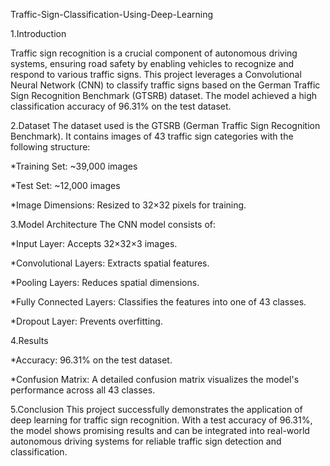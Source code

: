 Traffic-Sign-Classification-Using-Deep-Learning

1.Introduction

Traffic sign recognition is a crucial component of autonomous driving systems, ensuring road safety by enabling vehicles to recognize and respond to various traffic signs. This project leverages a Convolutional Neural Network (CNN) to classify traffic signs based on the German Traffic Sign Recognition Benchmark (GTSRB) dataset. The model achieved a high classification accuracy of 96.31% on the test dataset.

  
2.Dataset
The dataset used is the GTSRB (German Traffic Sign Recognition Benchmark). It contains images of 43 traffic sign categories with the following structure:

*Training Set: ~39,000 images

*Test Set: ~12,000 images

*Image Dimensions: Resized to 32×32 pixels for training.

3.Model Architecture
The CNN model consists of:

*Input Layer: Accepts 32×32×3 images.

*Convolutional Layers: Extracts spatial features.

*Pooling Layers: Reduces spatial dimensions.

*Fully Connected Layers: Classifies the features into one of 43 classes.

*Dropout Layer: Prevents overfitting.

4.Results

*Accuracy: 96.31% on the test dataset.

*Confusion Matrix: A detailed confusion matrix visualizes the model's performance across all 43 classes.

5.Conclusion
This project successfully demonstrates the application of deep learning for traffic sign recognition. With a test accuracy of 96.31%, the model shows promising results and can be integrated into real-world autonomous driving systems for reliable traffic sign detection and classification.
